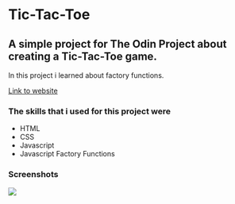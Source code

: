 # Tic-Tac-Toe

<h2>A simple project for The Odin Project about creating a Tic-Tac-Toe game.</h2>
<p>In this project i learned about factory functions.</p>
<p><a href="https://martin853.github.io/Tic-Tac-Toe/">Link to website</a><p>

<h3>The skills that i used for this project were</h3>
<ul>
<li>HTML</li>
<li>CSS</li>
<li>Javascript</li>
<li>Javascript Factory Functions</li>
</ul>

<h3>Screenshots</h3>
<img src="https://user-images.githubusercontent.com/116968758/222961490-54b5e3f1-2c9d-4702-8307-500330ec0ed6.png">
